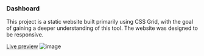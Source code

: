 ### Dashboard

This project is a static website built primarily using CSS Grid, with the goal of gaining a deeper understanding of this tool. The website was designed to be responsive.

[Live preview](https://incolorate.github.io/Dashboard-project/)
![image](https://user-images.githubusercontent.com/88613908/219951389-06f50b8a-4ebe-4d77-a6c7-be6cda212032.png)
